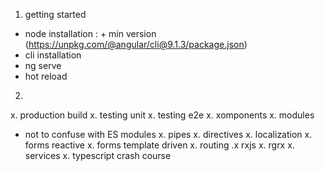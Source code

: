 1. getting started
  - node installation : + min version (https://unpkg.com/@angular/cli@9.1.3/package.json)
  - cli installation
  - ng serve
  - hot reload 
2. 


x. production build
x. testing unit
x. testing e2e
x. xomponents
x. modules
   - not to confuse with ES modules
x. pipes
x. directives
x. localization
x. forms reactive
x. forms template driven
x. routing
.x rxjs
x. rgrx
x. services
x. typescript crash course